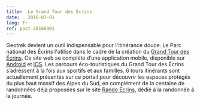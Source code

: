 ```yaml
---
title:  Le Grand Tour des Écrins
date:   2016-03-01
lang: fr
ref: post-20160301
---
```


Geotrek devient un outil indispensable pour l'itinérance douce. Le Parc national des Écrins l'utilise dans le cadre de la création du <a href="http://www.grand-tour-ecrins.fr/" title="Grand Tour des Écrins">Grand Tour des Écrins</a>. Ce site web se complète d’une application mobile, disponible sur <a href="https://play.google.com/store/apps/details?id=com.ecrins.gte" title="Téléchargez l'application Android GTE">Android</a> et <a href="https://itunes.apple.com/fr/app/grand-tour-des-ecrins/id1076523861?mt=8" title="Téléchargez l'application iOS GTE">iOS</a>. Les parcours éco-touristiques du Grand Tour des Écrins s’adressent à la fois aux sportifs et aux familles. 6 tours itinérants sont actuellement présentés sur ce portail pour découvrir les espaces protégés du plus haut massif des Alpes du Sud, en complément de la centaine de randonnées déjà proposées sur le site <a href="http://rando.ecrins-parcnational.fr" title="Rando Ecrins">Rando Ecrins</a>, dédié à la randonnée à la journée.
